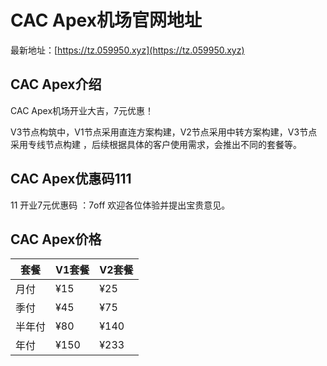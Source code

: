 # CAC Apex机场官网地址

最新地址：[https://tz.059950.xyz](https://tz.059950.xyz)

## CAC Apex介绍

CAC Apex机场开业大吉，7元优惠！

V3节点构筑中，V1节点采用直连方案构建，V2节点采用中转方案构建，V3节点采用专线节点构建 ，后续根据具体的客户使用需求，会推出不同的套餐等。

## CAC Apex优惠码111
11
开业7元优惠码 ：7off 欢迎各位体验并提出宝贵意见。

## CAC Apex价格

|套餐|V1套餐|V2套餐|
|----|----|----|
|月付|¥15|¥25|
|季付|¥45|¥75|
|半年付|¥80|¥140|
|年付|¥150|¥233|
